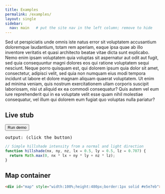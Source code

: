 ```yaml
---
title: Examples
permalink: /examples/
layout: single
sidebar:
  nav: main   # put the site nav in the left column; remove to hide
---
```


Sed ut perspiciatis unde omnis iste natus error sit voluptatem accusantium
doloremque laudantium, totam rem aperiam, eaque ipsa quae ab illo inventore
veritatis et quasi architecto beatae vitae dicta sunt explicabo.  Nemo enim
ipsam voluptatem quia voluptas sit aspernatur aut odit aut fugit, sed quia
consequuntur magni dolores eos qui ratione voluptatem sequi nesciunt.  Neque
porro quisquam est, qui dolorem ipsum quia dolor sit amet, consectetur,
adipisci velit, sed quia non numquam eius modi tempora incidunt ut labore et
dolore magnam aliquam quaerat voluptatem.  Ut enim ad minima veniam, quis
nostrum exercitationem ullam corporis suscipit laboriosam, nisi ut aliquid
ex ea commodi consequatur?  Quis autem vel eum iure reprehenderit qui in ea
voluptate velit esse quam nihil molestiae consequatur, vel illum qui dolorem
eum fugiat quo voluptas nulla pariatur?

## Live stub

<div id="example-1">
  <button id="run-demo">Run demo</button>
  <pre id="out">output: (click the button)</pre>
</div>

```js
// Simple hillshade intensity from a normal and light direction
function hillshade(nx, ny, nz, lx = 0.5, ly = 0.5, lz = 0.707) {
  return Math.max(0, nx * lx + ny * ly + nz * lz);
}
```

<script>
document.addEventListener("DOMContentLoaded", () => {
  const btn = document.getElementById("run-demo");
  const out = document.getElementById("out");
  if (btn) btn.onclick = () => { out.textContent = "output: " + Math.random().toFixed(3); };
});
</script>

## Map container

```html
<div id="map" style="width:100%;height:480px;border:1px solid #e5e7eb"></div>
```
